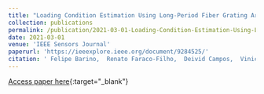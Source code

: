 ```yaml
---
title: "Loading Condition Estimation Using Long-Period Fiber Grating Array"
collection: publications
permalink: /publication/2021-03-01-Loading-Condition-Estimation-Using-Long-Period-Fiber-Grating-Array
date: 2021-03-01
venue: 'IEEE Sensors Journal'
paperurl: 'https://ieeexplore.ieee.org/document/9284525/'
citation: ' Felipe Barino,  Renato Faraco-Filho,  Deivid Campos,  Vinicius Silva,  Andres Lopez-Barbero,  Leonardo Mello,  Alexandre Santos, &quot;Loading Condition Estimation Using Long-Period Fiber Grating Array.&quot; IEEE Sensors Journal, 2021.'
---
```

[Access paper here](https://ieeexplore.ieee.org/document/9284525/){:target="_blank"}
